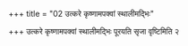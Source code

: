 +++
title = "02 उत्करे कृष्णामपक्वां स्थालीमद्भिः"

+++
उत्करे कृष्णामपक्वां स्थालीमद्भिः पूरयति सृजा वृष्टिमिति २
